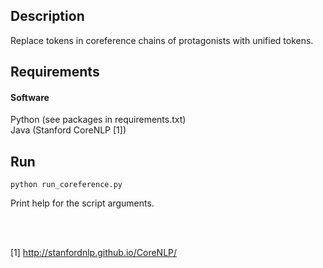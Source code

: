 ## Description
Replace tokens in coreference chains of protagonists with unified tokens.

## Requirements
#### Software
Python (see packages in requirements.txt)<br />
Java (Stanford CoreNLP [1])<br />



## Run
    python run_coreference.py
Print help for the script arguments.

<br />
<br />

[1] http://stanfordnlp.github.io/CoreNLP/ <br />
